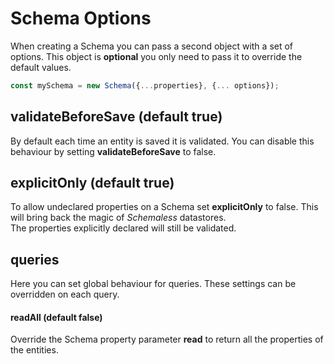 # Schema Options

When creating a Schema you can pass a second object with a set of options. This object is **optional** you only need to pass it to override the default values.

```js
const mySchema = new Schema({...properties}, {... options});
```

## validateBeforeSave (default true)

By default each time an entity is saved it is validated. You can disable this behaviour by setting **validateBeforeSave** to false.

## explicitOnly (default true)

To allow undeclared properties on a Schema set **explicitOnly** to false. This will bring back the magic of *Schemaless* datastores.  
The properties explicitly declared will still be validated.

## queries
Here you can set global behaviour for queries. These settings can be overridden on each query.

#### readAll (default false)
Override the Schema property parameter **read** to return all the properties of the entities.

